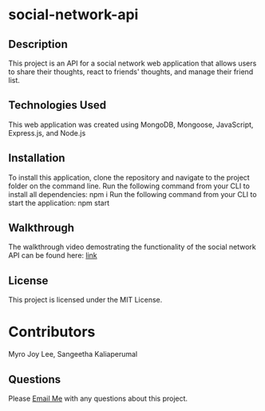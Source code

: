 # social-network-api

## Description

This project is an API for a social network web application that allows users to share their thoughts, react to friends' thoughts, and manage their friend list. 

## Technologies Used

This web application was created using MongoDB, Mongoose, JavaScript, Express.js, and Node.js

## Installation

To install this application, clone the repository and navigate to the project folder on the command line. Run the following command from your CLI to install all dependencies: npm i
Run the following command from your CLI to start the application: npm start

## Walkthrough
The walkthrough video demostrating the functionality of the social network API can be found here: [link](https://drive.google.com/file/d/1THvESqyMb7gr1eUdCLSANbSiJuUC2qES/view)

## License
This project is licensed under the MIT License.

# Contributors

Myro Joy Lee, 
Sangeetha Kaliaperumal 

## Questions

Please [Email Me](mailto:vincentv1225@gmail.com) with any questions about this project.


